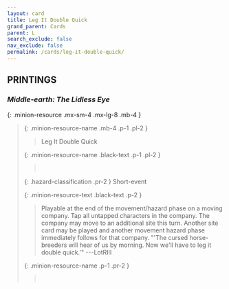 ```yaml
---
layout: card
title: Leg It Double Quick
grand_parent: Cards
parent: L
search_exclude: false
nav_exclude: false
permalink: /cards/leg-it-double-quick/
---
```


## PRINTINGS


### _Middle-earth: The Lidless Eye_

{: .minion-resource .mx-sm-4 .mx-lg-8 .mb-4 }
> {: .minion-resource-name .mb-4 .p-1 .pl-2 }
> > <div class="hazard-mp"></div>
> > <div class="card-name">Leg It Double Quick</div>
>
> {: .minion-resource-name .black-text .p-1 .pl-2 }
> > &nbsp;
>
> {: .hazard-classification .pr-2 }
> Short-event
>
> {: .minion-resource-text .black-text .p-2 }
> > Playable at the end of the movement/hazard phase on a moving company. Tap all untapped characters in the company. The company may move to an additional site this turn. Another site card may be played and another movement hazard phase immediately follows for that company.   "'The cursed horse-breeders will hear of us by morning. Now we'll have to leg it double quick.'" ---LotRIII  
> 
> {: .minion-resource-name .p-1 .pr-2 }
> > <div class="card-shield"></div>
> > <div class="card-corruption-white">&nbsp;</div>
